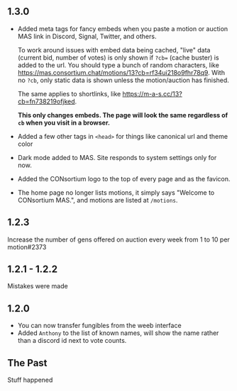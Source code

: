 ## 1.3.0

* Added meta tags for fancy embeds when you paste a motion or auction MAS link in Discord, Signal, Twitter, and others.

  To work around issues with embed data being cached, "live" data (current bid, number of votes) is only shown if `?cb=` (cache buster) is added to the url. You should type a bunch of random characters, like https://mas.consortium.chat/motions/13?cb=rf34ui218o9fhr78q9. With no `?cb`, only static data is shown unless the motion/auction has finished.

  The same applies to shortlinks, like https://m-a-s.cc/13?cb=fn738219ofjked.

  **This only changes embeds. The page will look the same regardless of `cb` when you visit in a browser.**
* Added a few other tags in `<head>` for things like canonical url and theme color
* Dark mode added to MAS. Site responds to system settings only for now.
* Added the CONsortium logo to the top of every page and as the favicon.
* The home page no longer lists motions, it simply says "Welcome to CONsortium MAS.", and motions are listed at `/motions`.

## 1.2.3

Increase the number of gens offered on auction every week from 1 to 10 per motion#2373

## 1.2.1 - 1.2.2

Mistakes were made

## 1.2.0

* You can now transfer fungibles from the weeb interface
* Added `Anthony` to the list of known names, will show the name rather than a discord id next to vote counts.

## The Past

Stuff happened